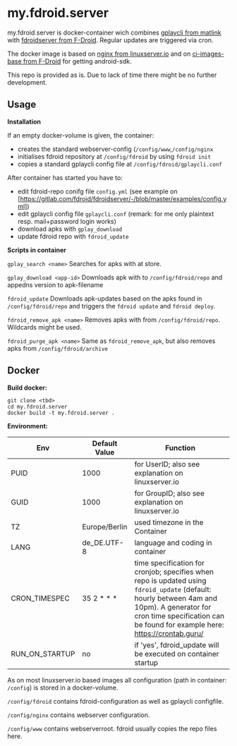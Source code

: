 my.fdroid.server
================

my.fdroid.server is docker-container wich combines [gplaycli from matlink](https://github.com/matlink/gplaycli) with [fdroidserver from F-Droid](https://gitlab.com/fdroid/fdroidserver).
Regular updates are triggered via cron.

The docker image is based on [nginx from linuxserver.io](https://docs.linuxserver.io/images/docker-nginx) and on [ci-images-base from F-Droid](https://gitlab.com/fdroid/ci-images-base) for getting android-sdk.

This repo is provided as is. Due to lack of time there might be no further development.

Usage
-----

**Installation**

If an empty docker-volume is given, the container:
* creates the standard webserver-config (`/config/www`,`/config/nginx`
* initialises fdroid repository at `/config/fdroid` by using `fdroid init`
* copies a standard gplaycli config file at `/config/fdroid/gplaycli.conf`

After container has started you have to:
* edit fdroid-repo conifg file `config.yml` (see example on [https://gitlab.com/fdroid/fdroidserver/-/blob/master/examples/config.yml])
* edit gplaycli config file `gplaycli.conf` (remark: for me only plaintext resp. mail+password  login works)
* download apks with `gplay_download`
* update fdroid repo with `fdroid_update`

**Scripts in container**

`gplay_search <name>`
Searches for apks with <name> at store.

`gplay_download <app-id>`
Downloads apk with <app-id> to `/config/fdroid/repo` and appedns version to apk-filename

`fdroid_update`
Downloads apk-updates based on the apks found in `/config/fdroid/repo` and  triggers the `fdroid update` and `fdroid deploy`.

`fdroid_remove_apk <name>`
Removes apks with <name> from `/config/fdroid/repo`. Wildcards might be used.

`fdroid_purge_apk <name>`
Same as `fdroid_remove_apk`, but also removes apks from `/config/fdroid/archive`


Docker
------

**Build docker:**

````
git clone <tbd>
cd my.fdroid.server
docker build -t my.fdroid.server .
````

**Environment:**


| Env                 | Default Value       | Function        |
| -----------------   | --------------      | --------------- |
| PUID                | 1000                | for UserID; also see explanation on linuxserver.io| 
| GUID                | 1000                | for GroupID; also see explanation on linuxserver.io| 
| TZ                  | Europe/Berlin       | used timezone in the Container |
| LANG                | de_DE.UTF-8         | language and coding in container |
| CRON_TIMESPEC       | 35 2 * * *          | time specification for cronjob; specifies when repo is updated using `fdroid_update` (default: hourly between 4am and 10pm). A generator for cron time specification can be found for example here: https://crontab.guru/| 
| RUN_ON_STARTUP      | no                  | if 'yes', fdroid_update will be executed on container startup


As on most linuxserver.io based images all configuration (path in container: `/config`) is stored in a docker-volume. 

`/config/fdroid` contains fdroid-configuration as well as gplaycli configfile.

`/config/nginx` contains webserver configuration.

`/config/www` contains webserverroot. fdroid usually copies the repo files here.


